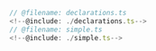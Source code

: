 ```typescript twoslash
// @filename: declarations.ts
<!--@include: ./declarations.ts-->
// @filename: simple.ts
<!--@include: ./simple.ts-->
```
